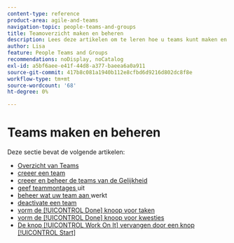 ```yaml
---
content-type: reference
product-area: agile-and-teams
navigation-topic: people-teams-and-groups
title: Teamoverzicht maken en beheren
description: Lees deze artikelen om te leren hoe u teams kunt maken en beheren in Adobe Workfront.
author: Lisa
feature: People Teams and Groups
recommendations: noDisplay, noCatalog
exl-id: a5bf6aee-e41f-44d8-a377-baeea6a0a911
source-git-commit: 417b8c081a1940b112e8cfbd6d9216d802dc8f8e
workflow-type: tm+mt
source-wordcount: '68'
ht-degree: 0%

---
```


# Teams maken en beheren

Deze sectie bevat de volgende artikelen:

* [ Overzicht van Teams ](../../people-teams-and-groups/create-and-manage-teams/teams-overview.md)
* [ creeer een team ](../../people-teams-and-groups/create-and-manage-teams/create-a-team.md)
* [ creeer en beheer de teams van de Gelijkheid ](../../people-teams-and-groups/create-and-manage-teams/create-and-manage-agile-teams.md)
* [ geef teammontages ](../../people-teams-and-groups/create-and-manage-teams/edit-team-settings.md) uit
* [ beheer wat uw team aan ](../../people-teams-and-groups/create-and-manage-teams/manage-what-your-team-is-working-on.md) werkt
* [ deactivate een team ](../../people-teams-and-groups/create-and-manage-teams/deactivate-a-team.md)
* [ vorm de [!UICONTROL Done] knoop voor taken ](../../people-teams-and-groups/create-and-manage-teams/configure-the-done-button-for-tasks.md)
* [ vorm de [!UICONTROL Done] knoop voor kwesties ](../../people-teams-and-groups/create-and-manage-teams/configure-the-done-button-for-issues.md)
* [De knop [!UICONTROL Work On It] vervangen door een knop [!UICONTROL Start]](../../people-teams-and-groups/create-and-manage-teams/work-on-it-button-to-start-button.md)
